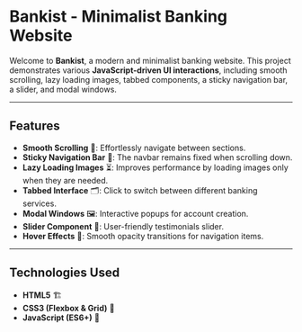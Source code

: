 # Bankist - Minimalist Banking Website

Welcome to **Bankist**, a modern and minimalist banking website. This project demonstrates various **JavaScript-driven UI interactions**, including smooth scrolling, lazy loading images, tabbed components, a sticky navigation bar, a slider, and modal windows.

---

## Features

- **Smooth Scrolling** 📜: Effortlessly navigate between sections.
- **Sticky Navigation Bar** 📌: The navbar remains fixed when scrolling down.
- **Lazy Loading Images** ⏳: Improves performance by loading images only when they are needed.
- **Tabbed Interface** 🗂: Click to switch between different banking services.
- **Modal Windows** 🖼: Interactive popups for account creation.
- **Slider Component** 🔄: User-friendly testimonials slider.
- **Hover Effects** 🎨: Smooth opacity transitions for navigation items.

---

## Technologies Used

- **HTML5** 🏗
- **CSS3 (Flexbox & Grid)** 🎨
- **JavaScript (ES6+)** 🚀

